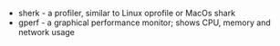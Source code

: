 * sherk - a profiler, similar to Linux oprofile or MacOs shark
* gperf - a graphical performance monitor; shows CPU, memory and network usage
